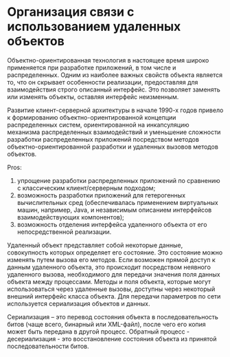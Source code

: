 # Организация связи с использованием удаленных объектов

Объектно-ориентированная технология в настоящее время широко применяется при разработке приложений, в том числе и распределенных. Одним из наиболее важных свойств объекта является то, что он скрывает особенности реализации, предоставляя для взаимодействия строго описанный интерфейс. Это позволяет заменять или изменять объекты, оставляя интерфейс неизменным.

Развитие клиент-серверной архитектуры в начале 1990-х годов привело к формированию объектно-ориентированной концепции распределенных систем, ориентированной на инкапсуляцию механизма распределенных взаимодействий и уменьшение сложности разработки распределенных приложений посредством методов объектно-ориентированной разработки и удаленных вызовов методов объектов.

Pros:
1. упрощение разработки распределенных приложений по сравнению с классическим клиент/серверным подходом;
2. возможность разработки приложений для гетерогенных вычислительных сред (обеспечивалась применением виртуальных машин, например, Java, и независимым описанием интерфейсов взаимодействующих компонентов);
3. возможность отделения интерфейса удаленного объекта от его непосредственной реализации.

Удаленный объект представляет собой некоторые данные, совокупность которых определяет его состояние. Это состояние можно изменять путем вызова его методов. Если возможен прямой доступ к данным удаленного объекта, это происходит посредством неявного удаленного вызова, необходимого для передачи значения поля данных объекта между процессами.
Методы и поля объекта, которые могут использоваться через удаленные вызовы, доступны через некоторый внешний интерфейс класса объекта. Для передачи параметров по сети используется сериализация объектов и данных.

Сериализация – это перевод состояния объекта в последовательность битов (чаще всего, бинарный или XML-файл), после чего его копия может быть передана в другой процесс.
Обратный процесс - десериализация - это восстановление состояния объекта из принятой последовательности битов.
